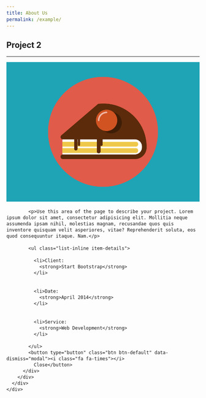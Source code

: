 ```yaml
---
title: About Us
permalink: /example/
---
```

<div class="modal-content">
    <div class="close-modal" data-dismiss="modal">
      <div class="lr">
        <div class="rl">
        </div>
      </div>
    </div>
    <div class="container">
      <div class="row">
        <div class="col-lg-8 col-lg-offset-2">
          <div class="modal-body">
            <h2>Project 2</h2>
            <hr class="star-primary">
            <img src="img/portfolio/cake.png" class="img-responsive img-centered" alt="image-alt">
            
            <p>Use this area of the page to describe your project. Lorem ipsum dolor sit amet, consectetur adipisicing elit. Mollitia neque assumenda ipsam nihil, molestias magnam, recusandae quos quis inventore quisquam velit asperiores, vitae? Reprehenderit soluta, eos quod consequuntur itaque. Nam.</p>
            
            <ul class="list-inline item-details">
              
              <li>Client:
                <strong>Start Bootstrap</strong>
              </li>
              
              
              <li>Date:
                <strong>April 2014</strong>
              </li>
              
              
              <li>Service:
                <strong>Web Development</strong>
              </li>
              
            </ul>
            <button type="button" class="btn btn-default" data-dismiss="modal"><i class="fa fa-times"></i>
              Close</button>
          </div>
        </div>
      </div>
    </div>
  </div>

